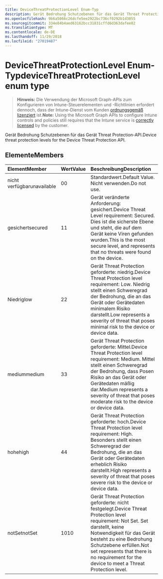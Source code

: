 ```yaml
---
title: DeviceThreatProtectionLevel Enum-Typ
description: Gerät Bedrohung Schutzebenen für das Gerät Threat Protection-API.
ms.openlocfilehash: 9b6a5066c26dcfe5ee2922bc736cf0292b1d3055
ms.sourcegitcommit: 334e84b4aed63162bcc31831cffd6d363dafee02
ms.translationtype: MT
ms.contentlocale: de-DE
ms.lasthandoff: 11/29/2018
ms.locfileid: "27019487"
---
```

# <a name="devicethreatprotectionlevel-enum-type"></a><span data-ttu-id="bd48a-103">DeviceThreatProtectionLevel Enum-Typ</span><span class="sxs-lookup"><span data-stu-id="bd48a-103">deviceThreatProtectionLevel enum type</span></span>

> <span data-ttu-id="bd48a-104">**Hinweis:** Die Verwendung der Microsoft Graph-APIs zum Konfigurieren von Intune-Steuerelementen und -Richtlinien erfordert dennoch, dass der Intune-Dienst vom Kunden [ordnungsgemäß lizenziert](https://go.microsoft.com/fwlink/?linkid=839381) ist.</span><span class="sxs-lookup"><span data-stu-id="bd48a-104">**Note:** Using the Microsoft Graph APIs to configure Intune controls and policies still requires that the Intune service is [correctly licensed](https://go.microsoft.com/fwlink/?linkid=839381) by the customer.</span></span>

<span data-ttu-id="bd48a-105">Gerät Bedrohung Schutzebenen für das Gerät Threat Protection-API.</span><span class="sxs-lookup"><span data-stu-id="bd48a-105">Device threat protection levels for the Device Threat Protection API.</span></span>
## <a name="members"></a><span data-ttu-id="bd48a-106">Elemente</span><span class="sxs-lookup"><span data-stu-id="bd48a-106">Members</span></span>
|<span data-ttu-id="bd48a-107">Element</span><span class="sxs-lookup"><span data-stu-id="bd48a-107">Member</span></span>|<span data-ttu-id="bd48a-108">Wert</span><span class="sxs-lookup"><span data-stu-id="bd48a-108">Value</span></span>|<span data-ttu-id="bd48a-109">Beschreibung</span><span class="sxs-lookup"><span data-stu-id="bd48a-109">Description</span></span>|
|:---|:---|:---|
|<span data-ttu-id="bd48a-110">nicht verfügbar</span><span class="sxs-lookup"><span data-stu-id="bd48a-110">unavailable</span></span>|<span data-ttu-id="bd48a-111">0</span><span class="sxs-lookup"><span data-stu-id="bd48a-111">0</span></span>|<span data-ttu-id="bd48a-112">Standardwert.</span><span class="sxs-lookup"><span data-stu-id="bd48a-112">Default Value.</span></span> <span data-ttu-id="bd48a-113">Nicht verwenden.</span><span class="sxs-lookup"><span data-stu-id="bd48a-113">Do not use.</span></span>|
|<span data-ttu-id="bd48a-114">gesichert</span><span class="sxs-lookup"><span data-stu-id="bd48a-114">secured</span></span>|<span data-ttu-id="bd48a-115">1</span><span class="sxs-lookup"><span data-stu-id="bd48a-115">1</span></span>|<span data-ttu-id="bd48a-116">Gerät veränderte Anforderung: gesichert.</span><span class="sxs-lookup"><span data-stu-id="bd48a-116">Device Threat Level requirement: Secured.</span></span> <span data-ttu-id="bd48a-117">Dies ist die sicherste Ebene und steht, die auf dem Gerät keine Viren gefunden wurden.</span><span class="sxs-lookup"><span data-stu-id="bd48a-117">This is the most secure level, and represents that no threats were found on the device.</span></span>|
|<span data-ttu-id="bd48a-118">Niedrig</span><span class="sxs-lookup"><span data-stu-id="bd48a-118">low</span></span>|<span data-ttu-id="bd48a-119">2</span><span class="sxs-lookup"><span data-stu-id="bd48a-119">2</span></span>|<span data-ttu-id="bd48a-120">Gerät Threat Protection geforderte: niedrig.</span><span class="sxs-lookup"><span data-stu-id="bd48a-120">Device Threat Protection level requirement: Low.</span></span> <span data-ttu-id="bd48a-121">Niedrig stellt einen Schweregrad der Bedrohung, die an das Gerät oder Gerätedaten minimalem Risiko darstellt.</span><span class="sxs-lookup"><span data-stu-id="bd48a-121">Low represents a severity of threat that poses minimal risk to the device or device data.</span></span>|
|<span data-ttu-id="bd48a-122">medium</span><span class="sxs-lookup"><span data-stu-id="bd48a-122">medium</span></span>|<span data-ttu-id="bd48a-123">3</span><span class="sxs-lookup"><span data-stu-id="bd48a-123">3</span></span>|<span data-ttu-id="bd48a-124">Gerät Threat Protection geforderte: Mittel.</span><span class="sxs-lookup"><span data-stu-id="bd48a-124">Device Threat Protection level requirement: Medium.</span></span> <span data-ttu-id="bd48a-125">Mittel stellt einen Schweregrad der Bedrohung, dass Posen Risiko an das Gerät oder Gerätedaten mäßig dar.</span><span class="sxs-lookup"><span data-stu-id="bd48a-125">Medium represents a severity of threat that poses moderate risk to the device or device data.</span></span>|
|<span data-ttu-id="bd48a-126">hohe</span><span class="sxs-lookup"><span data-stu-id="bd48a-126">high</span></span>|<span data-ttu-id="bd48a-127">4</span><span class="sxs-lookup"><span data-stu-id="bd48a-127">4</span></span>|<span data-ttu-id="bd48a-128">Gerät Threat Protection geforderte: hoch.</span><span class="sxs-lookup"><span data-stu-id="bd48a-128">Device Threat Protection level requirement: High.</span></span> <span data-ttu-id="bd48a-129">Besonders stellt einen Schweregrad der Bedrohung, die an das Gerät oder Gerätedaten erheblich Risiko darstellt.</span><span class="sxs-lookup"><span data-stu-id="bd48a-129">High represents a severity of threat that poses severe risk to the device or device data.</span></span>|
|<span data-ttu-id="bd48a-130">notSet</span><span class="sxs-lookup"><span data-stu-id="bd48a-130">notSet</span></span>|<span data-ttu-id="bd48a-131">10</span><span class="sxs-lookup"><span data-stu-id="bd48a-131">10</span></span>|<span data-ttu-id="bd48a-132">Gerät Threat Protection geforderte: nicht festgelegt.</span><span class="sxs-lookup"><span data-stu-id="bd48a-132">Device Threat Protection level requirement: Not Set.</span></span> <span data-ttu-id="bd48a-133">Set darstellt, keine Notwendigkeit für das Gerät besteht zu eine Bedrohung Schutzebene erfüllen.</span><span class="sxs-lookup"><span data-stu-id="bd48a-133">Not set represents that there is no requirement for the device to meet a Threat Protection level.</span></span>|



